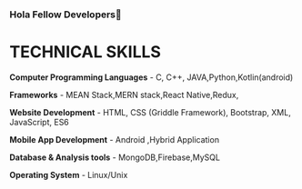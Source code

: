 ### Hola Fellow Developers👋


# TECHNICAL SKILLS 	
<b>Computer Programming Languages</b> - C, C++, JAVA,Python,Kotlin(android)  

<b>Frameworks</b> - MEAN Stack,MERN stack,React Native,Redux,  

<b>Website Development</b> - HTML, CSS (Griddle Framework), Bootstrap, XML, JavaScript, ES6  

<b>Mobile App Development</b> - Android ,Hybrid Application  

<b>Database & Analysis tools</b> - MongoDB,Firebase,MySQL  

<b>Operating System</b> - Linux/Unix  


